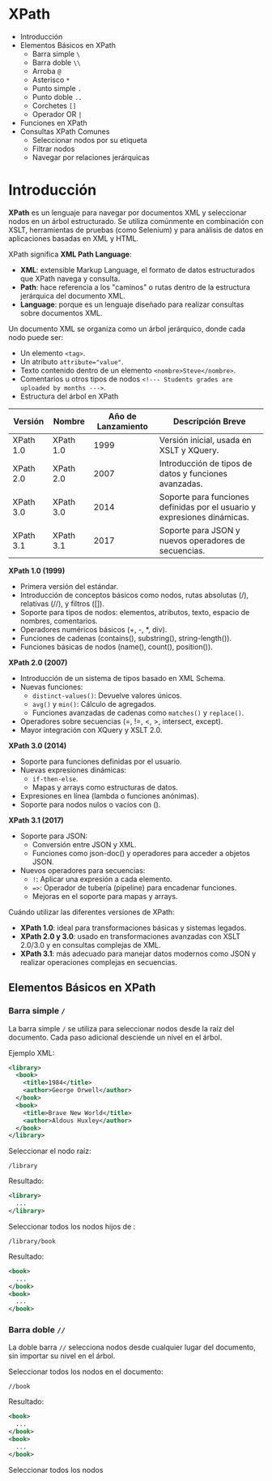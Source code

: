 # XPath

* Introducción
* Elementos Básicos en XPath
    * Barra simple `\`
    * Barra doble `\\`
    * Arroba `@`
    * Asterisco `*`
    * Punto simple `.`
    * Punto doble `..`
    * Corchetes `[]`
    * Operador OR `|`
* Funciones en XPath
* Consultas XPath Comunes
    * Seleccionar nodos por su etiqueta
    * Filtrar nodos
    * Navegar por relaciones jerárquicas

# Introducción

__XPath__ es un lenguaje para navegar por documentos XML y seleccionar nodos en un árbol estructurado. Se utiliza comúnmente en combinación con XSLT, herramientas de pruebas (como Selenium) y para análisis de datos en aplicaciones basadas en XML y HTML.

XPath significa __XML Path Language__:
* __XML__: extensible Markup Language, el formato de datos estructurados que XPath navega y consulta.
* __Path__: hace referencia a los "caminos" o rutas dentro de la estructura jerárquica del documento XML.
* __Language__: porque es un lenguaje diseñado para realizar consultas sobre documentos XML.

Un documento XML se organiza como un árbol jerárquico, donde cada nodo puede ser:

* Un elemento `<tag>`.
* Un atributo `attribute="value"`.
* Texto contenido dentro de un elemento `<nombre>Steve</nombre>`.
* Comentarios u otros tipos de nodos `<!--- Students grades are uploaded by months --->`.
* Estructura del árbol en XPath

| Versión     | Nombre                  | Año de Lanzamiento | Descripción Breve                                |
|-------------|-------------------------|--------------------|-------------------------------------------------|
| XPath 1.0   | XPath 1.0               | 1999               | Versión inicial, usada en XSLT y XQuery.        |
| XPath 2.0   | XPath 2.0               | 2007               | Introducción de tipos de datos y funciones avanzadas. |
| XPath 3.0   | XPath 3.0               | 2014               | Soporte para funciones definidas por el usuario y expresiones dinámicas. |
| XPath 3.1   | XPath 3.1               | 2017               | Soporte para JSON y nuevos operadores de secuencias. |

__XPath 1.0 (1999)__

* Primera versión del estándar.
* Introducción de conceptos básicos como nodos, rutas absolutas (/), relativas (//), y filtros ([]).
* Soporte para tipos de nodos: elementos, atributos, texto, espacio de nombres, comentarios.
* Operadores numéricos básicos (+, -, *, div).
* Funciones de cadenas (contains(), substring(), string-length()).
* Funciones básicas de nodos (name(), count(), position()).

__XPath 2.0 (2007)__

* Introducción de un sistema de tipos basado en XML Schema.
* Nuevas funciones:
    * `distinct-values()`: Devuelve valores únicos.
    * `avg()` y `min()`: Cálculo de agregados.
    * Funciones avanzadas de cadenas como `matches()` y `replace()`.
* Operadores sobre secuencias (=, !=, <, >, intersect, except).
* Mayor integración con XQuery y XSLT 2.0.

__XPath 3.0 (2014)__

* Soporte para funciones definidas por el usuario.
* Nuevas expresiones dinámicas:
    * `if-then-else`.
    * Mapas y arrays como estructuras de datos.
* Expresiones en línea (lambda o funciones anónimas).
* Soporte para nodos nulos o vacíos con ().

__XPath 3.1 (2017)__

* Soporte para JSON:
    * Conversión entre JSON y XML.
    * Funciones como json-doc() y operadores para acceder a objetos JSON.
* Nuevos operadores para secuencias:
    * `!`: Aplicar una expresión a cada elemento.
    * `=>`: Operador de tubería (pipeline) para encadenar funciones.
    * Mejoras en el soporte para mapas y arrays.

Cuándo utilizar las diferentes versiones de XPath:

* __XPath 1.0__: ideal para transformaciones básicas y sistemas legados.
* __XPath 2.0 y 3.0__: usado en transformaciones avanzadas con XSLT 2.0/3.0 y en consultas complejas de XML.
* __XPath 3.1__: más adecuado para manejar datos modernos como JSON y realizar operaciones complejas en secuencias.

## Elementos Básicos en XPath

### Barra simple `/`

La barra simple `/` se utiliza para seleccionar nodos desde la raíz del documento. Cada paso adicional desciende un nivel en el árbol.

Ejemplo XML:

```xml
<library>
  <book>
    <title>1984</title>
    <author>George Orwell</author>
  </book>
  <book>
    <title>Brave New World</title>
    <author>Aldous Huxley</author>
  </book>
</library>
```

Seleccionar el nodo raíz:

```
/library
```

Resultado:

```xml
<library>
  ...
</library>
```

Seleccionar todos los nodos <book> hijos de <library>:

```
/library/book
```

Resultado:

```xml
<book>
  ...
</book>
<book>
  ...
</book>
```

### Barra doble `//`

La doble barra `//` selecciona nodos desde cualquier lugar del documento, sin importar su nivel en el árbol.

Seleccionar todos los nodos <book> en el documento:

```
//book
```

Resultado:

```xml
<book>
  ...
</book>
<book>
  ...
</book>
```

Seleccionar todos los nodos <title> en el documento:

```
//title
```

Resultado:

```xml
<title>1984</title>
<title>Brave New World</title>
```

Seleccionar todos los nodos <author> en cualquier parte del documento:

```
//author
```

Resultado:

```xml
<author>George Orwell</author>
<author>Aldous Huxley</author>
```

### Arroba `@`

El símbolo `@` se utiliza para seleccionar atributos de un nodo.

```xml
<library>
  <book id="1">
    <title>1984</title>
  </book>
  <book id="2">
    <title>Brave New World</title>
  </book>
</library>
```

Seleccionar todos los atributos id de los nodos <book>:

```
/library/book/@id
```

Resultado:

```
1
2
```

Seleccionar los nodos <book> cuyo atributo id es igual a "1":

```
/library/book[@id="1"]
```

Resultado:

```xml
<book id="1">
  <title>1984</title>
</book>
```

### Asterisco `*`

El asterisco `*` selecciona todos los nodos en un nivel específico.


Seleccionar todos los nodos hijos de <library>:

```
/library/*
```

Resultado:

```xml
<book id="1">
  ...
</book>
<book id="2">
  ...
</book>
```

Seleccionar todos los nodos en el documento:

```
//*
```

Resultado: Todos los nodos del documento.

### Punto simple `.`

El punto simple `.` se utiliza para seleccionar el nodo actual.

Seleccionar el nodo actual (si es <book>):

```
.
```

### Punto doble `..`

El doble punto `..` se utiliza para seleccionar el nodo padre del nodo actual.

Seleccionar el nodo <library> desde un nodo <book>:

```
/library/book/..
```

Resultado:

```xml
<library>
  ...
</library>
```

### Los corchetes `[]`

Los corchetes `[]` se usan para aplicar condiciones o filtros.

Seleccionar el primer nodo <book>:

```
/library/book[1]
```

Resultado:

```xml
<book id="1">
  ...
</book>
```

Seleccionar los nodos <book> cuyo atributo id es mayor a 1:

```
/library/book[@id > 1]
```

Resultado:

```xml
<book id="2">
  ...
</book>
```

Seleccionar nodos <book> donde <title> contenga la palabra "1984":

```
/library/book[title="1984"]
```

Resultado:

```xml
<book id="1">
  <title>1984</title>
</book>
```

### Operador OR `|`

El operador OR `|` se utiliza para combinar múltiples consultas XPath.

Seleccionar todos los nodos <title> y <author>:

```
//title | //author
```

Resultado:

```xml
<title>1984</title>
<title>Brave New World</title>
<author>George Orwell</author>
<author>Aldous Huxley</author>
```

## Funciones en XPath

* `text()`: selecciona el contenido textual de un nodo.
* `last()`: selecciona el último nodo de un conjunto.
* `count()`: devuelve el número total de nodos en un conjunto.
* `avg()`: devuelve el promedio de los valores en un conjunto de nodos.
* `sum()`: devuelve la suma de todos los valores en un conjunto de nodos.
* `min()`: devuelve el valor mínimo de un conjunto de nodos o números.
* `max()`: devuelve el valor máximo de un conjunto de nodos o números.
* `concat()`: concatena dos o más cadenas.
* `distinct-values()`: devuelve valores únicos de un conjunto de nodos o expresiones

## Consultas XPath Comunes

Ejemplo XML completo:

```xml
<store>
  <categories>
    <category id="1" name="Books">
      <item id="101">
        <name>The Great Gatsby</name>
        <author>F. Scott Fitzgerald</author>
        <price currency="USD">10.99</price>
        <stock>35</stock>
      </item>
      <item id="102">
        <name>1984</name>
        <author>George Orwell</author>
        <price currency="USD">8.99</price>
        <stock>12</stock>
      </item>
    </category>
    <category id="2" name="Electronics">
      <item id="201">
        <name>Smartphone</name>
        <brand>BrandX</brand>
        <price currency="USD">699.99</price>
        <stock>50</stock>
      </item>
      <item id="202">
        <name>Laptop</name>
        <brand>BrandY</brand>
        <price currency="USD">999.99</price>
        <stock>10</stock>
      </item>
    </category>
  </categories>
</store>
```

### Seleccionar nodos por su etiqueta

Seleccionar el nodo raíz `<store>`:

```
/store
```

Resultado:

```xml
<store>
...
</store>
```

Seleccionar todos los elementos `<category>`:

```
/store/categories/category
```

Resultado:

```xml
<category id="1" name="Books">
  ...
</category>
<category id="2" name="Electronics">
  ...
</category>
```

Seleccionar todos los elementos `<item>` en todas las categorías:

```
/store/categories/category/item
```

Resultado:

```xml
<item id="101">
  ...
</item>
<item id="102">
  ...
</item>
<item id="201">
  ...
</item>
<item id="202">
  ...
</item>
```

### Filtrar nodos

Seleccionar elementos `<item>` con un atributo `id="101"`:

```
//item[@id="101"]
```

Resultado:

```xml
<item id="101">
  <name>The Great Gatsby</name>
  <author>F. Scott Fitzgerald</author>
  <price currency="USD">10.99</price>
  <stock>35</stock>
</item>
```

Seleccionar todos los elementos `<category>` cuyo atributo _name_ tiene el valor "Electronics":

```
//category[@name="Electronics"]
```

Resultado:

```xml
<category id="2" name="Electronics">
  ...
</category>
```

Seleccionar todos los elementos `<item>` cuyo precio es mayor a _10.00_ (en texto):

```
//item[price > 10.00]
```

Resultado:

```xml
<item id="201">
  ...
</item>
<item id="202">
  ...
</item>
```

### Uso de funciones avanzadas

Seleccionar texto del primer elemento `<name>` dentro de `Books`:

```
/store/categories/category[@name="Books"]/item[1]/name/text()
```

Resultado:

```
The Great Gatsby
```

Seleccionar el atributo `currency` de todos los precios:

```
//price/@currency
```

Resultado:

```
USD
USD
USD
USD
```

Contar cuántos nodos `<item>` hay en total:

```
count(//item)
```

Resultado:

```
4
```

Seleccionar todos los elementos cuyo stock sea menor a 20:

```
//item[stock < 20]
```

Resultado:

```xml
<item id="102">
  <name>1984</name>
  <author>George Orwell</author>
  <price currency="USD">8.99</price>
  <stock>12</stock>
</item>
<item id="202">
  <name>Laptop</name>
  <brand>BrandY</brand>
  <price currency="USD">999.99</price>
  <stock>10</stock>
</item>
```

### Navegar por relaciones jerárquicas

Seleccionar todos los elementos `<item>` que son hijos de `<category>`:

```
/store/categories/category/item
```

Resultado:

```xml
<item id="101">
  <name>The Great Gatsby</name>
  <author>F. Scott Fitzgerald</author>
  <price currency="USD">10.99</price>
  <stock>35</stock>
</item>
<item id="102">
  <name>1984</name>
  <author>George Orwell</author>
  <price currency="USD">8.99</price>
  <stock>12</stock>
</item>
<item id="201">
  <name>Smartphone</name>
  <brand>BrandX</brand>
  <price currency="USD">699.99</price>
  <stock>50</stock>
</item>
<item id="202">
  <name>Laptop</name>
  <brand>BrandY</brand>
  <price currency="USD">999.99</price>
  <stock>10</stock>
</item>
```

Seleccionar el nodo padre del elemento que contenga una etiqueta `<name>` cuyo valor sea `1984`:

```
//item[name="1984"]/..
```

Resultado:

```xml
<category id="1" name="Books">
  ...
</category>
```
